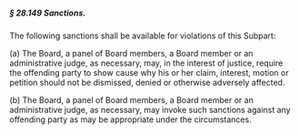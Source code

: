 ##### § 28.149 Sanctions. #####

The following sanctions shall be available for violations of this Subpart:

(a) The Board, a panel of Board members, a Board member or an administrative judge, as necessary, may, in the interest of justice, require the offending party to show cause why his or her claim, interest, motion or petition should not be dismissed, denied or otherwise adversely affected.

(b) The Board, a panel of Board members, a Board member or an administrative judge, as necessary, may invoke such sanctions against any offending party as may be appropriate under the circumstances.